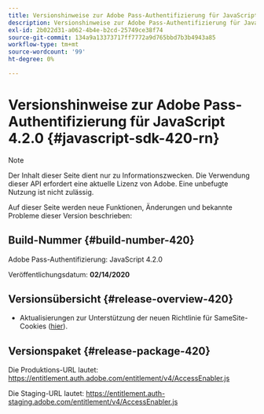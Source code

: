 ```yaml
---
title: Versionshinweise zur Adobe Pass-Authentifizierung für JavaScript 4.2.0
description: Versionshinweise zur Adobe Pass-Authentifizierung für JavaScript 4.2.0
exl-id: 2b022d31-a062-4b4e-b2cd-25749ce38f74
source-git-commit: 134a9a13373717ff7772a9d765bbd7b3b4943a85
workflow-type: tm+mt
source-wordcount: '99'
ht-degree: 0%

---
```


# Versionshinweise zur Adobe Pass-Authentifizierung für JavaScript 4.2.0 {#javascript-sdk-420-rn}

>[!NOTE]
>
>Der Inhalt dieser Seite dient nur zu Informationszwecken. Die Verwendung dieser API erfordert eine aktuelle Lizenz von Adobe. Eine unbefugte Nutzung ist nicht zulässig.

Auf dieser Seite werden neue Funktionen, Änderungen und bekannte Probleme dieser Version beschrieben:

## Build-Nummer {#build-number-420}

Adobe Pass-Authentifizierung: JavaScript 4.2.0

Veröffentlichungsdatum: **02/14/2020**

## Versionsübersicht {#release-overview-420}

* Aktualisierungen zur Unterstützung der neuen Richtlinie für SameSite-Cookies ([hier](https://datatracker.ietf.org/doc/html/draft-ietf-httpbis-cookie-same-site-00)).

## Versionspaket {#release-package-420}

Die Produktions-URL lautet: https://entitlement.auth.adobe.com/entitlement/v4/AccessEnabler.js

Die Staging-URL lautet: https://entitlement.auth-staging.adobe.com/entitlement/v4/AccessEnabler.js
